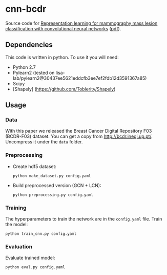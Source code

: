 # cnn-bcdr

Source code for [Representation learning for mammography mass lesion classification with convolutional neural networks](http://www.sciencedirect.com/science/article/pii/S0169260715300110) ([pdf](https://www.researchgate.net/profile/John_Arevalo/publication/289585420_Representation_learning_for_mammography_mass_lesion_classification_with_convolutional_neural_networks/links/570ec9bc08aee328dd654afe.pdf)). 

## Dependencies

This code is written in python. To use it you will need:

* Python 2.7
* Pylearn2 (tested on lisa-lab/pylearn2@30437ee5621eddcfb3ee7ef2fdb12d3591367a85)
* Scipy
* [Shapely] (https://github.com/Toblerity/Shapely)

## Usage

### Data

With this paper we released the Breast Cancer Digital Repository F03 (BCDR-F03) dataset. You can get a copy from http://bcdr.inegi.up.pt/. Uncompress it under the `data` folder.

### Preprocessing
  * Create hdf5 dataset:

    ```
    python make_dataset.py config.yaml
    ```
  * Build preprocessed version (GCN + LCN):

    ```
    python preprocessing.py config.yaml
    ```
### Training
The hyperparameters to train the network are in the `config.yaml` file. Train the model:

```
python train_cnn.py config.yaml
```

### Evaluation
Evaluate trained model:

```
python eval.py config.yaml
```
